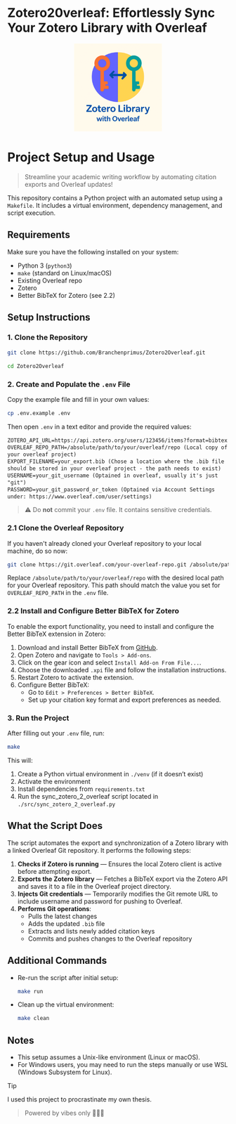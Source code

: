 # Zotero20verleaf: Effortlessly Sync Your Zotero Library with Overleaf


<p align="center">
  <img src="resources/image.png" alt="Zotero20verleaf_logo" width="200"/>
</p>

# Project Setup and Usage

> Streamline your academic writing workflow by automating citation exports and Overleaf updates!

This repository contains a Python project with an automated setup using a `Makefile`. It includes a virtual environment, dependency management, and script execution.

## Requirements

Make sure you have the following installed on your system:

- Python 3 (`python3`)
- `make` (standard on Linux/macOS)
- Existing Overleaf repo
- Zotero
- Better BibTeX for Zotero (see 2.2)

## Setup Instructions

### 1. Clone the Repository

```bash
git clone https://github.com/Branchenprimus/Zotero2Overleaf.git
```
```bash
cd Zotero2Overleaf
```

### 2. Create and Populate the `.env` File

Copy the example file and fill in your own values:

```bash
cp .env.example .env
```

Then open `.env` in a text editor and provide the required values:

```env
ZOTERO_API_URL=https://api.zotero.org/users/123456/items?format=bibtex
OVERLEAF_REPO_PATH=/absolute/path/to/your/overleaf/repo (Local copy of your overleaf project)
EXPORT_FILENAME=your_export.bib (Chose a location where the .bib file should be stored in your overleaf project - the path needs to exist)
USERNAME=your_git_username (Optained in overleaf, usually it's just "git")
PASSWORD=your_git_password_or_token (Optained via Account Settings under: https://www.overleaf.com/user/settings)
```

> ⚠️ Do **not** commit your `.env` file. It contains sensitive credentials.

### 2.1 Clone the Overleaf Repository

If you haven't already cloned your Overleaf repository to your local machine, do so now:

```bash
git clone https://git.overleaf.com/your-overleaf-repo.git /absolute/path/to/your/overleaf/repo
```

Replace `/absolute/path/to/your/overleaf/repo` with the desired local path for your Overleaf repository. This path should match the value you set for `OVERLEAF_REPO_PATH` in the `.env` file.

### 2.2 Install and Configure Better BibTeX for Zotero

To enable the export functionality, you need to install and configure the Better BibTeX extension in Zotero:

1. Download and install Better BibTeX from [GitHub](https://github.com/retorquere/zotero-better-bibtex).
2. Open Zotero and navigate to `Tools > Add-ons`.
3. Click on the gear icon and select `Install Add-on From File...`.
4. Choose the downloaded `.xpi` file and follow the installation instructions.
5. Restart Zotero to activate the extension.
6. Configure Better BibTeX:
   - Go to `Edit > Preferences > Better BibTeX`.
   - Set up your citation key format and export preferences as needed.

### 3. Run the Project

After filling out your `.env` file, run:

```bash
make
```

This will:

1. Create a Python virtual environment in `./venv` (if it doesn’t exist)
2. Activate the environment
3. Install dependencies from `requirements.txt`
4. Run the sync_zotero_2_overleaf script located in `./src/sync_zotero_2_overleaf.py`

## What the Script Does

The script automates the export and synchronization of a Zotero library with a linked Overleaf Git repository. It performs the following steps:

1. **Checks if Zotero is running** — Ensures the local Zotero client is active before attempting export.
2. **Exports the Zotero library** — Fetches a BibTeX export via the Zotero API and saves it to a file in the Overleaf project directory.
3. **Injects Git credentials** — Temporarily modifies the Git remote URL to include username and password for pushing to Overleaf.
4. **Performs Git operations**:
   - Pulls the latest changes
   - Adds the updated `.bib` file
   - Extracts and lists newly added citation keys
   - Commits and pushes changes to the Overleaf repository

## Additional Commands

- Re-run the script after initial setup:

  ```bash
  make run
  ```

- Clean up the virtual environment:

  ```bash
  make clean
  ```

## Notes

- This setup assumes a Unix-like environment (Linux or macOS).  
- For Windows users, you may need to run the steps manually or use WSL (Windows Subsystem for Linux).


> [!TIP]
> I used this project to procrastinate my own thesis.

> Powered by vibes only 👨‍💻🫶